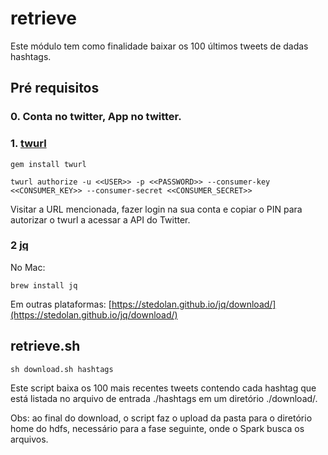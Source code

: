 # retrieve

Este módulo tem como finalidade baixar os 100 últimos tweets de dadas hashtags.

## Pré requisitos

### 0. Conta no twitter, App no twitter.
 
### 1. [twurl](https://github.com/twitter/twurl)

```
gem install twurl 

twurl authorize -u <<USER>> -p <<PASSWORD>> --consumer-key <<CONSUMER_KEY>> --consumer-secret <<CONSUMER_SECRET>> 

```
Visitar a URL mencionada, fazer login na sua conta e copiar o PIN para autorizar o twurl a acessar a API do Twitter.
 
 
### 2 [jq](https://stedolan.github.io/jq/) 

No Mac:

```
brew install jq 
```
Em outras plataformas: [https://stedolan.github.io/jq/download/](https://stedolan.github.io/jq/download/)


## retrieve.sh

```
sh download.sh hashtags 
```
Este script baixa os 100 mais recentes tweets contendo cada hashtag que está listada no arquivo de entrada ./hashtags em um diretório ./download/. 


Obs: ao final do download, o script faz o upload da pasta para o diretório home do hdfs, necessário para a fase seguinte, onde o Spark busca os arquivos. 

